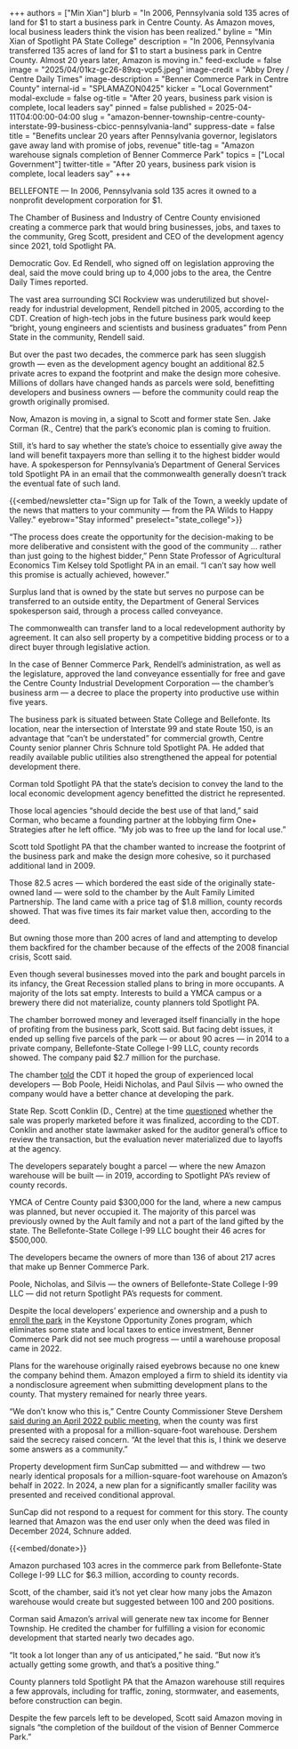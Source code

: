 +++
authors = ["Min Xian"]
blurb = "In 2006, Pennsylvania sold 135 acres of land for $1 to start a business park in Centre County. As Amazon moves, local business leaders think the vision has been realized."
byline = "Min Xian of Spotlight PA State College"
description = "In 2006, Pennsylvania transferred 135 acres of land for $1 to start a business park in Centre County. Almost 20 years later, Amazon is moving in."
feed-exclude = false
image = "2025/04/01kz-gc26-89xq-vcp5.jpeg"
image-credit = "Abby Drey / Centre Daily Times"
image-description = "Benner Commerce Park in Centre County"
internal-id = "SPLAMAZON0425"
kicker = "Local Government"
modal-exclude = false
og-title = "After 20 years, business park vision is complete, local leaders say"
pinned = false
published = 2025-04-11T04:00:00-04:00
slug = "amazon-benner-township-centre-county-interstate-99-business-cbicc-pennsylvania-land"
suppress-date = false
title = "Benefits unclear 20 years after Pennsylvania governor, legislators gave away land with promise of jobs, revenue"
title-tag = "Amazon warehouse signals completion of Benner Commerce Park"
topics = ["Local Government"]
twitter-title = "After 20 years, business park vision is complete, local leaders say"
+++

BELLEFONTE — In 2006, Pennsylvania sold 135 acres it owned to a nonprofit development corporation for $1.

The Chamber of Business and Industry of Centre County envisioned creating a commerce park that would bring businesses, jobs, and taxes to the community, Greg Scott, president and CEO of the development agency since 2021, told Spotlight PA.

Democratic Gov. Ed Rendell, who signed off on legislation approving the deal, said the move could bring up to 4,000 jobs to the area, the Centre Daily Times reported.

The vast area surrounding SCI Rockview was underutilized but shovel-ready for industrial development, Rendell pitched in 2005, according to the CDT. Creation of high-tech jobs in the future business park would keep “bright, young engineers and scientists and business graduates” from Penn State in the community, Rendell said.

But over the past two decades, the commerce park has seen sluggish growth — even as the development agency bought an additional 82.5 private acres to expand the footprint and make the design more cohesive. Millions of dollars have changed hands as parcels were sold, benefitting developers and business owners — before the community could reap the growth originally promised.

Now, Amazon is moving in, a signal to Scott and former state Sen. Jake Corman (R., Centre) that the park’s economic plan is coming to fruition.

Still, it’s hard to say whether the state’s choice to essentially give away the land will benefit taxpayers more than selling it to the highest bidder would have. A spokesperson for Pennsylvania’s Department of General Services told Spotlight PA in an email that the commonwealth generally doesn’t track the eventual fate of such land.

{{<embed/newsletter cta="Sign up for Talk of the Town, a weekly update of the news that matters to your community — from the PA Wilds to Happy Valley." eyebrow="Stay informed" preselect="state_college">}}

“The process does create the opportunity for the decision-making to be more deliberative and consistent with the good of the community … rather than just going to the highest bidder,” Penn State Professor of Agricultural Economics Tim Kelsey told Spotlight PA in an email. “I can’t say how well this promise is actually achieved, however.”

Surplus land that is owned by the state but serves no purpose can be transferred to an outside entity, the Department of General Services spokesperson said, through a process called conveyance.

The commonwealth can transfer land to a local redevelopment authority by agreement. It can also sell property by a competitive bidding process or to a direct buyer through legislative action.

In the case of Benner Commerce Park, Rendell’s administration, as well as the legislature, approved the land conveyance essentially for free and gave the Centre County Industrial Development Corporation — the chamber’s business arm — a decree to place the property into productive use within five years.

The business park is situated between State College and Bellefonte. Its location, near the intersection of Interstate 99 and state Route 150, is an advantage that “can’t be understated” for commercial growth, Centre County senior planner Chris Schnure told Spotlight PA. He added that readily available public utilities also strengthened the appeal for potential development there.

Corman told Spotlight PA that the state’s decision to convey the land to the local economic development agency benefitted the district he represented.

Those local agencies “should decide the best use of that land,” said Corman, who became a founding partner at the lobbying firm One\+ Strategies after he left office. “My job was to free up the land for local use.”

Scott told Spotlight PA that the chamber wanted to increase the footprint of the business park and make the design more cohesive, so it purchased additional land in 2009.

Those 82.5 acres — which bordered the east side of the originally state-owned land — were sold to the chamber by the Ault Family Limited Partnership. The land came with a price tag of $1.8 million, county records showed. That was five times its fair market value then, according to the deed.

But owning those more than 200 acres of land and attempting to develop them backfired for the chamber because of the effects of the 2008 financial crisis, Scott said.

Even though several businesses moved into the park and bought parcels in its infancy, the Great Recession stalled plans to bring in more occupants. A majority of the lots sat empty. Interests to build a YMCA campus or a brewery there did not materialize, county planners told Spotlight PA.

The chamber borrowed money and leveraged itself financially in the hope of profiting from the business park, Scott said. But facing debt issues, it ended up selling five parcels of the park — or about 90 acres — in 2014 to a private company, Bellefonte-State College I-99 LLC, county records showed. The company paid $2.7 million for the purchase.

The chamber <a href="https://www.centredaily.com/news/article42818574.html">told</a> the CDT it hoped the group of experienced local developers — Bob Poole, Heidi Nicholas, and Paul Silvis — who owned the company would have a better chance at developing the park.

State Rep. Scott Conklin (D., Centre) at the time <a href="https://www.centredaily.com/news/local/community/bellefonte/article186559528.html">questioned</a> whether the sale was properly marketed before it was finalized, according to the CDT. Conklin and another state lawmaker asked for the auditor general’s office to review the transaction, but the evaluation never materialized due to layoffs at the agency.

The developers separately bought a parcel — where the new Amazon warehouse will be built — in 2019, according to Spotlight PA’s review of county records.

YMCA of Centre County paid $300,000 for the land, where a new campus was planned, but never occupied it. The majority of this parcel was previously owned by the Ault family and not a part of the land gifted by the state. The Bellefonte-State College I-99 LLC bought their 46 acres for $500,000.

The developers became the owners of more than 136 of about 217 acres that make up Benner Commerce Park.

Poole, Nicholas, and Silvis — the owners of Bellefonte-State College I-99 LLC — did not return Spotlight PA’s requests for comment.

Despite the local developers’ experience and ownership and a push to <a href="https://centrecountypa.gov/DocumentCenter/View/7248/Resolution-Number-12-of-2019-KOZ-Extension-Benner-Commerce-Park-?bidId=">enroll the park</a> in the Keystone Opportunity Zones program, which eliminates some state and local taxes to entice investment, Benner Commerce Park did not see much progress — until a warehouse proposal came in 2022.

Plans for the warehouse originally raised eyebrows because no one knew the company behind them. Amazon employed a firm to shield its identity via a nondisclosure agreement when submitting development plans to the county. That mystery remained for nearly three years.

“We don’t know who this is,” Centre County Commissioner Steve Dershem <a href="https://www.youtube.com/watch?v=UpqJ0q6_JtQ">said during an April 2022 public meeting</a>, when the county was first presented with a proposal for a million-square-foot warehouse. Dershem said the secrecy raised concern. “At the level that this is, I think we deserve some answers as a community.”

Property development firm SunCap submitted — and withdrew — two nearly identical proposals for a million-square-foot warehouse on Amazon’s behalf in 2022. In 2024, a new plan for a significantly smaller facility was presented and received conditional approval.

SunCap did not respond to a request for comment for this story. The county learned that Amazon was the end user only when the deed was filed in December 2024, Schnure added.

{{<embed/donate>}}

Amazon purchased 103 acres in the commerce park from Bellefonte-State College I-99 LLC for $6.3 million, according to county records.

Scott, of the chamber, said it’s not yet clear how many jobs the Amazon warehouse would create but suggested between 100 and 200 positions.

Corman said Amazon’s arrival will generate new tax income for Benner Township. He credited the chamber for fulfilling a vision for economic development that started nearly two decades ago.

“It took a lot longer than any of us anticipated,” he said. “But now it’s actually getting some growth, and that’s a positive thing.”

County planners told Spotlight PA that the Amazon warehouse still requires a few approvals, including for traffic, zoning, stormwater, and easements, before construction can begin.

Despite the few parcels left to be developed, Scott said Amazon moving in signals “the completion of the buildout of the vision of Benner Commerce Park.”

